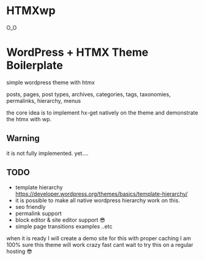 # HTMXwp

O_O


# WordPress + HTMX Theme Boilerplate

simple wordpress theme with htmx

posts, pages, post types, archives, categories, tags, taxonomies, permalinks, hierarchy, menus

the core idea is to implement hx-get natively on the theme and demonstrate the htmx with wp.


## Warning 
it is not fully implemented. yet....



## TODO
-  template hierarchy https://developer.wordpress.org/themes/basics/template-hierarchy/
- it is possible to make all native wordpress hierarchy work on this.
- seo friendly
- permalink support
- block editor & site editor support 😎
- simple page transitions examples ..etc



when it is ready I will create a demo site for this
with proper caching I am 100% sure this theme will work crazy fast
cant wait to try this on a regular hosting  😎
